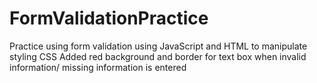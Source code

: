 # FormValidationPractice
Practice using form validation using JavaScript and HTML to manipulate styling CSS
Added red background and border for text box when invalid information/ missing information is entered
